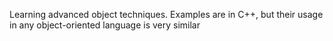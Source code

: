 Learning advanced object techniques. Examples are in C++,  but their usage in any object-oriented language is very similar